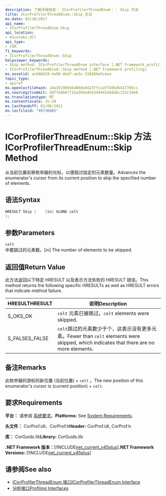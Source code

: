 ```yaml
---
description: 了解详细信息： ICorProfilerThreadEnum：： Skip 方法
title: ICorProfilerThreadEnum::Skip 方法
ms.date: 03/30/2017
api_name:
- ICorProfilerThreadEnum.Skip
api_location:
- mscorwks.dll
api_type:
- COM
f1_keywords:
- ICorProfilerThreadEnum::Skip
helpviewer_keywords:
- Skip method, ICorProfilerThreadEnum interface [.NET Framework profiling]
- ICorProfilerThreadEnum::Skip method [.NET Framework profiling]
ms.assetid: acb8b029-4a96-4ed7-ae3c-310204e5ceea
topic_type:
- apiref
ms.openlocfilehash: 1da191980364868ed4237fccaf7495d5417705cc
ms.sourcegitcommit: ddf7edb67715a5b9a45e3dd44536dabc153c1de0
ms.translationtype: MT
ms.contentlocale: zh-CN
ms.lasthandoff: 02/06/2021
ms.locfileid: "99736885"
---
```

# <a name="icorprofilerthreadenumskip-method"></a><span data-ttu-id="08060-103">ICorProfilerThreadEnum::Skip 方法</span><span class="sxs-lookup"><span data-stu-id="08060-103">ICorProfilerThreadEnum::Skip Method</span></span>

<span data-ttu-id="08060-104">从当前位置前移枚举器的光标，以便跳过指定的元素数量。</span><span class="sxs-lookup"><span data-stu-id="08060-104">Advances the enumerator's cursor from its current position to skip the specified number of elements.</span></span>  
  
## <a name="syntax"></a><span data-ttu-id="08060-105">语法</span><span class="sxs-lookup"><span data-stu-id="08060-105">Syntax</span></span>  
  
```cpp  
HRESULT Skip (    [in] ULONG celt  
);  
```  
  
## <a name="parameters"></a><span data-ttu-id="08060-106">参数</span><span class="sxs-lookup"><span data-stu-id="08060-106">Parameters</span></span>  

 `celt`  
 <span data-ttu-id="08060-107">中要跳过的元素数。</span><span class="sxs-lookup"><span data-stu-id="08060-107">[in] The number of elements to be skipped.</span></span>  
  
## <a name="return-value"></a><span data-ttu-id="08060-108">返回值</span><span class="sxs-lookup"><span data-stu-id="08060-108">Return Value</span></span>  

 <span data-ttu-id="08060-109">此方法返回以下特定 HRESULT 以及表示方法失败的 HRESULT 错误。</span><span class="sxs-lookup"><span data-stu-id="08060-109">This method returns the following specific HRESULTs as well as HRESULT errors that indicate method failure.</span></span>  
  
|<span data-ttu-id="08060-110">HRESULT</span><span class="sxs-lookup"><span data-stu-id="08060-110">HRESULT</span></span>|<span data-ttu-id="08060-111">说明</span><span class="sxs-lookup"><span data-stu-id="08060-111">Description</span></span>|  
|-------------|-----------------|  
|<span data-ttu-id="08060-112">S_OK</span><span class="sxs-lookup"><span data-stu-id="08060-112">S_OK</span></span>|<span data-ttu-id="08060-113">`celt` 元素已被跳过。</span><span class="sxs-lookup"><span data-stu-id="08060-113">`celt` elements were skipped.</span></span>|  
|<span data-ttu-id="08060-114">S_FALSE</span><span class="sxs-lookup"><span data-stu-id="08060-114">S_FALSE</span></span>|<span data-ttu-id="08060-115">`celt`跳过的元素数少于个，这表示没有更多元素。</span><span class="sxs-lookup"><span data-stu-id="08060-115">Fewer than `celt` elements were skipped, which indicates that there are no more elements.</span></span>|  
  
## <a name="remarks"></a><span data-ttu-id="08060-116">备注</span><span class="sxs-lookup"><span data-stu-id="08060-116">Remarks</span></span>  

 <span data-ttu-id="08060-117">此枚举器的游标的新位置 (当前位置) + `celt` 。</span><span class="sxs-lookup"><span data-stu-id="08060-117">The new position of this enumerator's cursor is (current position) + `celt`.</span></span>  
  
## <a name="requirements"></a><span data-ttu-id="08060-118">要求</span><span class="sxs-lookup"><span data-stu-id="08060-118">Requirements</span></span>  

 <span data-ttu-id="08060-119">**平台：** 请参阅 [系统要求](../../get-started/system-requirements.md)。</span><span class="sxs-lookup"><span data-stu-id="08060-119">**Platforms:** See [System Requirements](../../get-started/system-requirements.md).</span></span>  
  
 <span data-ttu-id="08060-120">**头文件：** CorProf.idl、CorProf.h</span><span class="sxs-lookup"><span data-stu-id="08060-120">**Header:** CorProf.idl, CorProf.h</span></span>  
  
 <span data-ttu-id="08060-121">**库：** CorGuids.lib</span><span class="sxs-lookup"><span data-stu-id="08060-121">**Library:** CorGuids.lib</span></span>  
  
 <span data-ttu-id="08060-122">**.NET Framework 版本：**[!INCLUDE[net_current_v45plus](../../../../includes/net-current-v45plus-md.md)]</span><span class="sxs-lookup"><span data-stu-id="08060-122">**.NET Framework Versions:** [!INCLUDE[net_current_v45plus](../../../../includes/net-current-v45plus-md.md)]</span></span>  
  
## <a name="see-also"></a><span data-ttu-id="08060-123">请参阅</span><span class="sxs-lookup"><span data-stu-id="08060-123">See also</span></span>

- [<span data-ttu-id="08060-124">ICorProfilerThreadEnum 接口</span><span class="sxs-lookup"><span data-stu-id="08060-124">ICorProfilerThreadEnum Interface</span></span>](icorprofilerthreadenum-interface.md)
- [<span data-ttu-id="08060-125">分析接口</span><span class="sxs-lookup"><span data-stu-id="08060-125">Profiling Interfaces</span></span>](profiling-interfaces.md)
